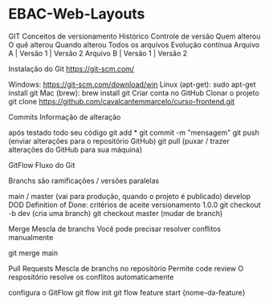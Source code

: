 # EBAC-Web-Layouts

GIT
Conceitos de versionamento
Histórico
Controle de versão
Quem alterou
O quê alterou
Quando alterou
Todos os arquivos
Evolução contínua
Arquivo A | Versão 1 | Versão 2 Arquivo B | Versão 1 | Versão 2

Instalação do Git
https://git-scm.com/

Windows: https://git-scm.com/download/win
Linux (apt-get): sudo apt-get install git
Mac (brew): brew install git
Criar conta no GitHub
Clonar o projeto
git clone https://github.com/cavalcantemmarcelo/curso-frontend.git

Commits
Informação de alteração

após testado todo seu código
git add * git commit -m "mensagem" git push (enviar alterações para o repositório GitHub) git pull (puxar / trazer alterações do GitHub para sua máquina)

GitFlow
Fluxo do Git

Branchs
são ramificações / versões paralelas

main / master (vai para produção, quando o projeto é publicado)
develop
DOD Definition of Done: critérios de aceite
versionamento 1.0.0
git checkout -b dev (cria uma branch) git checkout master (mudar de branch)

Merge
Mescla de branchs Você pode precisar resolver conflitos manualmente

git merge main

Pull Requests
Mescla de branchs no repositório Permite code review O respositório resolve os conflitos automaticamente

configura o GitFlow
git flow init git flow feature start {nome-da-feature}